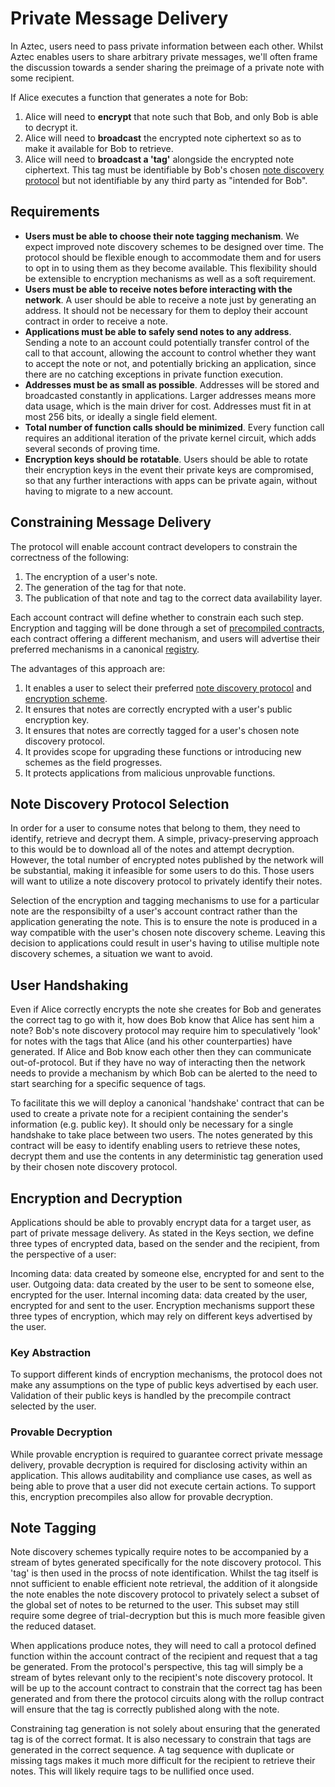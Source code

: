 # Private Message Delivery

In Aztec, users need to pass private information between each other. Whilst Aztec enables users to share arbitrary private messages, we'll often frame the discussion towards a sender sharing the preimage of a private note with some recipient.

If Alice executes a function that generates a note for Bob:

1. Alice will need to **encrypt** that note such that Bob, and only Bob is able to decrypt it.
2. Alice will need to **broadcast** the encrypted note ciphertext so as to make it available for Bob to retrieve.
3. Alice will need to **broadcast a 'tag'** alongside the encrypted note ciphertext. This tag must be identifiable by Bob's chosen [note discovery protocol](./private-msg-delivery.md#note-discovery-protocol-selection) but not identifiable by any third party as "intended for Bob".

## Requirements

- **Users must be able to choose their note tagging mechanism**. We expect improved note discovery schemes to be designed over time. The protocol should be flexible enough to accommodate them and for users to opt in to using them as they become available. This flexibility should be extensible to encryption mechanisms as well as a soft requirement.
- **Users must be able to receive notes before interacting with the network**. A user should be able to receive a note just by generating an address. It should not be necessary for them to deploy their account contract in order to receive a note.
- **Applications must be able to safely send notes to any address**. Sending a note to an account could potentially transfer control of the call to that account, allowing the account to control whether they want to accept the note or not, and potentially bricking an application, since there are no catching exceptions in private function execution.
- **Addresses must be as small as possible**. Addresses will be stored and broadcasted constantly in applications. Larger addresses means more data usage, which is the main driver for cost. Addresses must fit in at most 256 bits, or ideally a single field element.
- **Total number of function calls should be minimized**. Every function call requires an additional iteration of the private kernel circuit, which adds several seconds of proving time.
- **Encryption keys should be rotatable**. Users should be able to rotate their encryption keys in the event their private keys are compromised, so that any further interactions with apps can be private again, without having to migrate to a new account.

## Constraining Message Delivery

The protocol will enable account contract developers to constrain the correctness of the following:

1. The encryption of a user's note.
2. The generation of the tag for that note.
3. The publication of that note and tag to the correct data availability layer.

Each account contract will define whether to constrain each such step. Encryption and tagging will be done through a set of [precompiled contracts](../addresses-and-keys/precompiles.md), each contract offering a different mechanism, and users will advertise their preferred mechanisms in a canonical [registry](../pre-compiled-contracts/registry.md).

The advantages of this approach are:

1. It enables a user to select their preferred [note discovery protocol](./private-msg-delivery.md#note-discovery-protocol-selection) and [encryption scheme](./private-msg-delivery.md#encryption-and-decryption).
2. It ensures that notes are correctly encrypted with a user's public encryption key.
3. It ensures that notes are correctly tagged for a user's chosen note discovery protocol.
4. It provides scope for upgrading these functions or introducing new schemes as the field progresses.
5. It protects applications from malicious unprovable functions.

## Note Discovery Protocol Selection

In order for a user to consume notes that belong to them, they need to identify, retrieve and decrypt them. A simple, privacy-preserving approach to this would be to download all of the notes and attempt decryption. However, the total number of encrypted notes published by the network will be substantial, making it infeasible for some users to do this. Those users will want to utilize a note discovery protocol to privately identify their notes.

Selection of the encryption and tagging mechanisms to use for a particular note are the responsibilty of a user's account contract rather than the application generating the note. This is to ensure the note is produced in a way compatible with the user's chosen note discovery scheme. Leaving this decision to applications could result in user's having to utilise multiple note discovery schemes, a situation we want to avoid.

## User Handshaking

Even if Alice correctly encrypts the note she creates for Bob and generates the correct tag to go with it, how does Bob know that Alice has sent him a note? Bob's note discovery protocol may require him to speculatively 'look' for notes with the tags that Alice (and his other counterparties) have generated. If Alice and Bob know each other then they can communicate out-of-protocol. But if they have no way of interacting then the network needs to provide a mechanism by which Bob can be alerted to the need to start searching for a specific sequence of tags.

To facilitate this we will deploy a canonical 'handshake' contract that can be used to create a private note for a recipient containing the sender's information (e.g. public key). It should only be necessary for a single handshake to take place between two users. The notes generated by this contract will be easy to identify enabling users to retrieve these notes, decrypt them and use the contents in any deterministic tag generation used by their chosen note discovery protocol.

## Encryption and Decryption

Applications should be able to provably encrypt data for a target user, as part of private message delivery. As stated in the Keys section, we define three types of encrypted data, based on the sender and the recipient, from the perspective of a user:

Incoming data: data created by someone else, encrypted for and sent to the user.
Outgoing data: data created by the user to be sent to someone else, encrypted for the user.
Internal incoming data: data created by the user, encrypted for and sent to the user.
Encryption mechanisms support these three types of encryption, which may rely on different keys advertised by the user.

### Key Abstraction
To support different kinds of encryption mechanisms, the protocol does not make any assumptions on the type of public keys advertised by each user. Validation of their public keys is handled by the precompile contract selected by the user.

### Provable Decryption
While provable encryption is required to guarantee correct private message delivery, provable decryption is required for disclosing activity within an application. This allows auditability and compliance use cases, as well as being able to prove that a user did not execute certain actions. To support this, encryption precompiles also allow for provable decryption.

## Note Tagging

Note discovery schemes typically require notes to be accompanied by a stream of bytes generated specifically for the note discovery protocol. This 'tag' is then used in the procss of note identification. Whilst the tag itself is nnot sufficient to enable efficient note retrieval, the addition of it alongside the note enables the note discovery protocol to privately select a subset of the global set of notes to be returned to the user. This subset may still require some degree of trial-decryption but this is much more feasible given the reduced dataset.

When applications produce notes, they will need to call a protocol defined function within the account contract of the recipient and request that a tag be generated. From the protocol's perspective, this tag will simply be a stream of bytes relevant only to the recipient's note discovery protocol. It will be up to the account contract to constrain that the correct tag has been generated and from there the protocol circuits along with the rollup contract will ensure that the tag is correctly published along with the note.

Constraining tag generation is not solely about ensuring that the generated tag is of the correct format. It is also necessary to constrain that tags are generated in the correct sequence. A tag sequence with duplicate or missing tags makes it much more difficult for the recipient to retrieve their notes. This will likely require tags to be nullified once used.